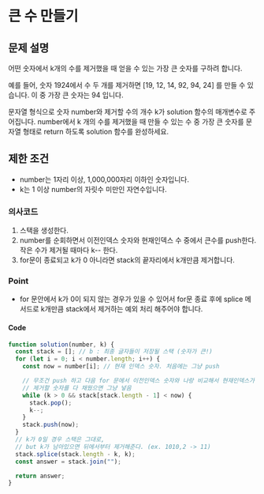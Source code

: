 # 큰 수 만들기

## 문제 설명

어떤 숫자에서 k개의 수를 제거했을 때 얻을 수 있는 가장 큰 숫자를 구하려 합니다.

예를 들어, 숫자 1924에서 수 두 개를 제거하면 [19, 12, 14, 92, 94, 24] 를 만들 수 있습니다. 이 중 가장 큰 숫자는 94 입니다.

문자열 형식으로 숫자 number와 제거할 수의 개수 k가 solution 함수의 매개변수로 주어집니다. number에서 k 개의 수를 제거했을 때 만들 수 있는 수 중 가장 큰 숫자를 문자열 형태로 return 하도록 solution 함수를 완성하세요.

## 제한 조건

- number는 1자리 이상, 1,000,000자리 이하인 숫자입니다.
- k는 1 이상 number의 자릿수 미만인 자연수입니다.

### 의사코드

1. 스택을 생성한다.
2. number를 순회하면서 이전인덱스 숫자와 현재인덱스 수 중에서 큰수를 push한다. 작은 수가 제거될 때마다 k-- 한다.
3. for문이 종료되고 k가 0 아니라면 stack의 끝자리에서 k개만큼 제거합니다.

### Point

- for 문안에서 k가 0이 되지 않는 경우가 있을 수 있어서 for문 종료 후에 splice 메서드로 k개만큼 stack에서 제거하는 예외 처리 해주어야 합니다.

#### Code

```js
function solution(number, k) {
  const stack = []; // b : 최종 글자들이 저장될 스택 (숫자가 큰!)
  for (let i = 0; i < number.length; i++) {
    const now = number[i]; // 현재 인덱스 숫자. 처음에는 그냥 push

    // 무조건 push 하고 다음 for 문에서 이전인덱스 숫자와 나랑 비교해서 현재인덱스가 이전인덱스보다 크면 pop하고 넣어줌. 제거하는 숫자인 (k)를 1 감소
    // 제거할 숫자를 다 채웠으면 그냥 넣음
    while (k > 0 && stack[stack.length - 1] < now) {
      stack.pop();
      k--;
    }
    stack.push(now);
  }
  // k가 0일 경우 스택은 그대로,
  // but k가 남아있으면 뒤에서부터 제거해준다. (ex. 1010,2 -> 11)
  stack.splice(stack.length - k, k);
  const answer = stack.join("");

  return answer;
}
```
